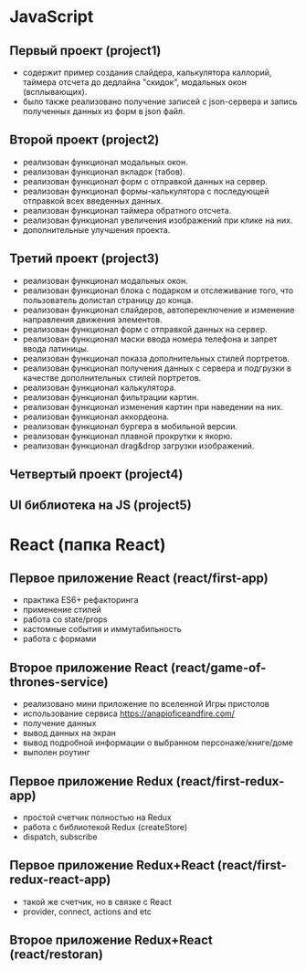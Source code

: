 # JavaScript

## Первый проект (project1) 
* содержит пример создания слайдера, калькулятора каллорий, таймера отсчета до дедлайна "скидок", модальных окон (всплывающих).
* было также реализовано получение записей с json-сервера и запись полученных данных из форм в json файл. 

## Второй проект (project2) 
* реализован функционал модальных окон.
* реализован функционал вкладок (табов).
* реализован функционал форм с отправкой данных на сервер.
* реализован функционал формы-калькулятора с последующей отправкой всех введенных данных.
* реализован функционал таймера обратного отсчета.
* реализован функционал увеличения изображений при клике на них.
* дополнительные улучшения проекта.

## Третий проект (project3)
* реализован функционал модальных окон.
* реализован функционал блока с подарком и отслеживание того, что пользователь долистал страницу до конца.
* реализован функционал слайдеров, автопереключение и изменение направления движения элементов.
* реализован функционал форм с отправкой данных на сервер.
* реализован функционал маски ввода номера телефона и запрет ввода латиницы.
* реализован функционал показа дополнительных стилей портретов.
* реализован функционал получения данных с сервера и подгрузки в качестве дополнительных стилей портретов.
* реализован функционал калькулятора.
* реализован функционал фильтрации картин.
* реализован функционал изменения картин при наведении на них.
* реализован функционал аккордеона.
* реализован функционал бургера в мобильной версии.
* реализован функционал плавной прокрутки к якорю.
* реализован функционал drag&drop загрузки изображений.

## Четвертый проект (project4)

## UI библиотека на JS (project5)

# React (папка React)

## Первое приложение React (react/first-app)
* практика ES6+ рефакторинга
* применение стилей
* работа со state/props
* кастомные события и иммутабильность
* работа с формами

## Второе приложение React (react/game-of-thrones-service)
* реализовано мини приложение по вселенной Игры пристолов
* использование сервиса https://anapioficeandfire.com/ 
* получение данных
* вывод данных на экран 
* вывод подробной информации о выбранном персонаже/книге/доме
* выполен роутинг

## Первое приложение Redux (react/first-redux-app)
* простой счетчик полностью на Redux
* работа с библиотекой Redux (createStore)
* dispatch, subscribe

## Первое приложение Redux+React (react/first-redux-react-app)
* такой же счетчик, но в связке с React
* provider, connect, actions and etc

## Второе приложение Redux+React (react/restoran)

